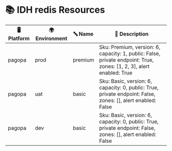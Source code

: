 # 📚 IDH redis Resources

| 🖥️ Platform | 🌍 Environment | 🔤 Name | 📝 Description |
|-------------|---------------|---------|----------------|
| pagopa | prod |  premium | Sku: Premium, version: 6, capacity: 1, public: False, private endpoint: True, zones: [1, 2, 3], alert enabled: True |
| pagopa | uat |  basic | Sku: Basic, version: 6, capacity: 0, public: True, private endpoint: False, zones: [], alert enabled: False |
| pagopa | dev |  basic | Sku: Basic, version: 6, capacity: 0, public: True, private endpoint: False, zones: [], alert enabled: False |
